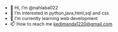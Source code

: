 - 👋 Hi, I’m @nahlaba022
- 👀 I’m interested in python,java,html,sql and css
- 🌱 I’m currently learning web development
- 📫 How to reach me kedimanda1220@gmail.com

<!---
nahlaba022/nahlaba022 is a ✨ special ✨ repository because its `README.md` (this file) appears on your GitHub profile.
You can click the Preview link to take a look at your changes.
--->
